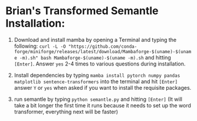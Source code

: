 # Brian's Transformed Semantle Installation:
1. Download and install mamba by opening a Terminal and typing the
following:
`curl -L -O "https://github.com/conda-forge/miniforge/releases/latest/download/Mambaforge-$(uname)-$(uname -m).sh"
bash Mambaforge-$(uname)-$(uname -m).sh`
and hitting `[Enter]`. 
Answer `yes` 2-4 times to various questions during installation. 

2. Install dependencies by typing `mamba install pytorch numpy pandas
   matplotlib sentence-transformers` into the terminal and hit
   `[Enter]` answer `Y` or `yes` when asked if you want to install the
   requisite packages. 

3. run semantle by typing `python semantle.py` and hitting `[Enter]`
   (It will take a bit longer the first time it runs because it needs
   to set up the word transformer, everything next will be faster)


